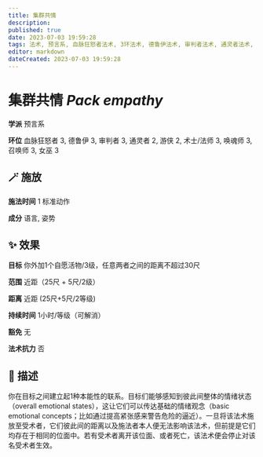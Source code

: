 ```yaml
---
title: 集群共情
description: 
published: true
date: 2023-07-03 19:59:28
tags: 法术, 预言系, 血脉狂怒者法术, 3环法术, 德鲁伊法术, 审判者法术, 通灵者法术, 2环法术, 游侠法术, 术士/法师法术, 唤魂师法术, 召唤师法术, 女巫法术
editor: markdown
dateCreated: 2023-07-03 19:59:28
---
```


# **集群共情** *Pack empathy*

**学派** 预言系 

**环位** 血脉狂怒者 3, 德鲁伊 3, 审判者 3, 通灵者 2, 游侠 2, 术士/法师 3, 唤魂师 3, 召唤师 3, 女巫 3

## 🪄 施放

**施法时间** 1 标准动作

**成分** 语言, 姿势

## ✨ 效果 

**目标** 你外加1个自愿活物/3级，任意两者之间的距离不超过30尺 

**范围** 近距（25尺 + 5尺/2级）

**距离** 近距 (25尺+5尺/2等级)  

**持续时间** 1小时/等级（可解消） 

**豁免** 无

**法术抗力** 否

## 📖 描述

你在目标之间建立起1种本能性的联系。目标们能够感知到彼此间整体的情绪状态（overall emotional states），这让它们可以传达基础的情绪观念（basic emotional concepts；比如通过提高紧张感来警告危险的逼近）。一旦将该法术施放至受术者，它们彼此间的距离以及施法者本人便无法影响该法术，但前提是它们均存在于相同的位面中。若有受术者离开该位面、或者死亡，该法术便会停止对该名受术者生效。
    